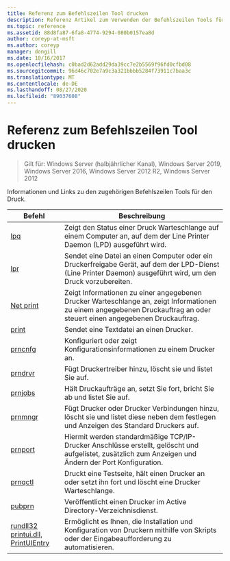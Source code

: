 ```yaml
---
title: Referenz zum Befehlszeilen Tool drucken
description: Referenz Artikel zum Verwenden der Befehlszeilen Tools für den Druck.
ms.topic: reference
ms.assetid: 88d8fa87-6fa8-4774-9294-080b0157ea8d
author: coreyp-at-msft
ms.author: coreyp
manager: dongill
ms.date: 10/16/2017
ms.openlocfilehash: c0bad2d62add29da39cc7e2b5569f96fd0cfbd08
ms.sourcegitcommit: 96d46c702e7a9c3a321bbbb5284f73911c7baa3c
ms.translationtype: MT
ms.contentlocale: de-DE
ms.lasthandoff: 08/27/2020
ms.locfileid: "89037608"
---
```

# <a name="print-command-line-tool-reference"></a>Referenz zum Befehlszeilen Tool drucken

> Gilt für: Windows Server (halbjährlicher Kanal), Windows Server 2019, Windows Server 2016, Windows Server 2012 R2, Windows Server 2012

Informationen und Links zu den zugehörigen Befehlszeilen Tools für den Druck.

| Befehl | Beschreibung |
|--|--|
| [lpq](lpq.md) | Zeigt den Status einer Druck Warteschlange auf einem Computer an, auf dem der Line Printer Daemon (LPD) ausgeführt wird. |
| [lpr](lpr.md) | Sendet eine Datei an einen Computer oder ein Druckerfreigabe Gerät, auf dem der LPD-Dienst (Line Printer Daemon) ausgeführt wird, um den Druck vorzubereiten. |
| [Net print](net-print.md) | Zeigt Informationen zu einer angegebenen Drucker Warteschlange an, zeigt Informationen zu einem angegebenen Druckauftrag an oder steuert einen angegebenen Druckauftrag. |
| [print](print.md) | Sendet eine Textdatei an einen Drucker. |
| [prncnfg](prncnfg.md) | Konfiguriert oder zeigt Konfigurationsinformationen zu einem Drucker an. |
| [prndrvr](prndrvr.md) | Fügt Druckertreiber hinzu, löscht sie und listet Sie auf. |
| [prnjobs](prnjobs.md) | Hält Druckaufträge an, setzt Sie fort, bricht Sie ab und listet Sie auf. |
| [prnmngr](prnmngr.md) | Fügt Drucker oder Drucker Verbindungen hinzu, löscht sie und listet diese neben dem festlegen und Anzeigen des Standard Druckers auf. |
| [prnport](prnport.md) | Hiermit werden standardmäßige TCP/IP-Drucker Anschlüsse erstellt, gelöscht und aufgelistet, zusätzlich zum Anzeigen und Ändern der Port Konfiguration. |
| [prnqctl](prnqctl.md) | Druckt eine Testseite, hält einen Drucker an oder setzt ihn fort und löscht eine Drucker Warteschlange. |
| [pubprn](pubprn.md) | Veröffentlicht einen Drucker im Active Directory-Verzeichnisdienst. |
| [rundll32 printui.dll, PrintUIEntry](rundll32-printui.md) | Ermöglicht es Ihnen, die Installation und Konfiguration von Druckern mithilfe von Skripts oder der Eingabeaufforderung zu automatisieren. |